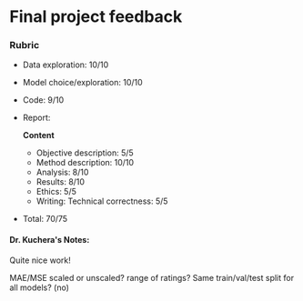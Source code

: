 # Final project feedback

### Rubric

 - Data exploration: 10/10
 - Model choice/exploration: 10/10
 - Code: 9/10
 - Report:

     **Content**

     - Objective description: 5/5
     - Method description: 10/10
     - Analysis: 8/10
     - Results: 8/10
     - Ethics: 5/5
     - Writing: Technical correctness: 5/5

 - Total: 70/75


#### Dr. Kuchera's Notes:
Quite nice work!

MAE/MSE scaled or unscaled? range of ratings? Same train/val/test split for all models? (no)
